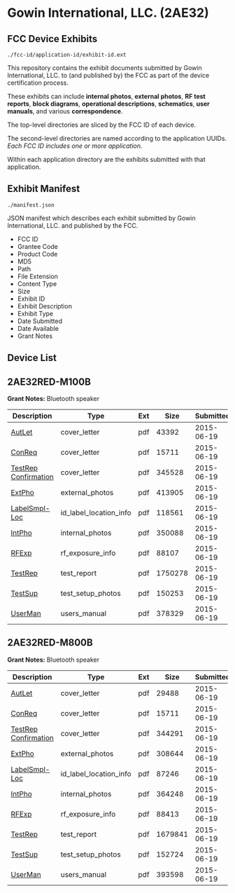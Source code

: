 # Gowin International, LLC. (2AE32)
## FCC Device Exhibits

```
./fcc-id/application-id/exhibit-id.ext
```

This repository contains the exhibit documents submitted by Gowin International, LLC. to (and published by) the FCC as part of the device certification process.

These exhibits can include **internal photos**, **external photos**, **RF test reports**, **block diagrams**, **operational descriptions**, **schematics**, **user manuals**, and various **correspondence**.

The top-level directories are sliced by the FCC ID of each device.

The second-level directories are named according to the application UUIDs. *Each FCC ID includes one or more application.*

Within each application directory are the exhibits submitted with that application. 

## Exhibit Manifest

```
./manifest.json
```

JSON manifest which describes each exhibit submitted by Gowin International, LLC. and published by the FCC.

- FCC ID
- Grantee Code
- Product Code
- MD5
- Path
- File Extension
- Content Type
- Size
- Exhibit ID
- Exhibit Description
- Exhibit Type
- Date Submitted
- Date Available
- Grant Notes

## Device List
## 2AE32RED-M100B
**Grant Notes:** Bluetooth speaker

| Description | Type | Ext | Size | Submitted | Available |
| ----------- | ---- | --- | ---- | --------- | --------- |
| [AutLet](2AE32RED-M100B/7f0935a61522b340992bb619a958a743/2652856.pdf) | cover_letter | pdf | 43392 | 2015-06-19 | 2015-06-19 |
| [ConReq](2AE32RED-M100B/7f0935a61522b340992bb619a958a743/2652857.pdf) | cover_letter | pdf | 15711 | 2015-06-19 | 2015-06-19 |
| [TestRep Confirmation](2AE32RED-M100B/7f0935a61522b340992bb619a958a743/2652866.pdf) | cover_letter | pdf | 345528 | 2015-06-19 | 2015-06-19 |
| [ExtPho](2AE32RED-M100B/7f0935a61522b340992bb619a958a743/2652859.pdf) | external_photos | pdf | 413905 | 2015-06-19 | 2015-06-19 |
| [LabelSmpl-Loc](2AE32RED-M100B/7f0935a61522b340992bb619a958a743/2652858.pdf) | id_label_location_info | pdf | 118561 | 2015-06-19 | 2015-06-19 |
| [IntPho](2AE32RED-M100B/7f0935a61522b340992bb619a958a743/2652860.pdf) | internal_photos | pdf | 350088 | 2015-06-19 | 2015-06-19 |
| [RFExp](2AE32RED-M100B/7f0935a61522b340992bb619a958a743/2652870.pdf) | rf_exposure_info | pdf | 88107 | 2015-06-19 | 2015-06-19 |
| [TestRep](2AE32RED-M100B/7f0935a61522b340992bb619a958a743/2652865.pdf) | test_report | pdf | 1750278 | 2015-06-19 | 2015-06-19 |
| [TestSup](2AE32RED-M100B/7f0935a61522b340992bb619a958a743/2652861.pdf) | test_setup_photos | pdf | 150253 | 2015-06-19 | 2015-06-19 |
| [UserMan](2AE32RED-M100B/7f0935a61522b340992bb619a958a743/2652867.pdf) | users_manual | pdf | 378329 | 2015-06-19 | 2015-06-19 |
## 2AE32RED-M800B
**Grant Notes:** Bluetooth speaker

| Description | Type | Ext | Size | Submitted | Available |
| ----------- | ---- | --- | ---- | --------- | --------- |
| [AutLet](2AE32RED-M800B/7e5141686ab706de4f9243e57afa1199/2652882.pdf) | cover_letter | pdf | 29488 | 2015-06-19 | 2015-06-19 |
| [ConReq](2AE32RED-M800B/7e5141686ab706de4f9243e57afa1199/2652883.pdf) | cover_letter | pdf | 15711 | 2015-06-19 | 2015-06-19 |
| [TestRep Confirmation](2AE32RED-M800B/7e5141686ab706de4f9243e57afa1199/2652892.pdf) | cover_letter | pdf | 344291 | 2015-06-19 | 2015-06-19 |
| [ExtPho](2AE32RED-M800B/7e5141686ab706de4f9243e57afa1199/2652885.pdf) | external_photos | pdf | 308644 | 2015-06-19 | 2015-06-19 |
| [LabelSmpl-Loc](2AE32RED-M800B/7e5141686ab706de4f9243e57afa1199/2652884.pdf) | id_label_location_info | pdf | 87246 | 2015-06-19 | 2015-06-19 |
| [IntPho](2AE32RED-M800B/7e5141686ab706de4f9243e57afa1199/2652886.pdf) | internal_photos | pdf | 364248 | 2015-06-19 | 2015-06-19 |
| [RFExp](2AE32RED-M800B/7e5141686ab706de4f9243e57afa1199/2652896.pdf) | rf_exposure_info | pdf | 88413 | 2015-06-19 | 2015-06-19 |
| [TestRep](2AE32RED-M800B/7e5141686ab706de4f9243e57afa1199/2652891.pdf) | test_report | pdf | 1679841 | 2015-06-19 | 2015-06-19 |
| [TestSup](2AE32RED-M800B/7e5141686ab706de4f9243e57afa1199/2652887.pdf) | test_setup_photos | pdf | 152724 | 2015-06-19 | 2015-06-19 |
| [UserMan](2AE32RED-M800B/7e5141686ab706de4f9243e57afa1199/2652893.pdf) | users_manual | pdf | 393598 | 2015-06-19 | 2015-06-19 |
